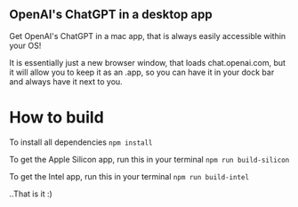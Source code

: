 ## OpenAI's ChatGPT in a desktop app

Get OpenAI's ChatGPT in a mac app, that is always easily accessible within your OS!

It is essentially just a new browser window, that loads chat.openai.com, but it will allow you to keep it as an .app, so you can have it in your dock bar and always have it next to you.

# How to build

To install all dependencies
`npm install`

To get the Apple Silicon app, run this in your terminal
`npm run build-silicon`


To get the Intel app, run this in your terminal
`npm run build-intel`

..That is it :) 